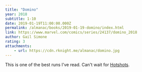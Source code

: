 ```yaml
---
title: "Domino"
year: 2018
subtitle: 1-10
date: 2019-01-19T11:00:00.000Z
permalink: /almanac/books/2019-01-19-domino/index.html
link: https://www.marvel.com/comics/series/24137/domino_2018
author: Gail Simone
rating: 3
attachments: 
    - url: https://cdn.rknight.me/almanac/domino.jpg
---
```


This is one of the best runs I've read. Can't wait for [Hotshots](https://www.marvel.com/articles/comics/domino-assembles-her-squad-in-domino-hotshots-1).